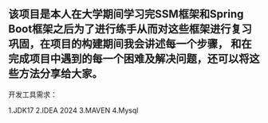 该项目是本人在大学期间学习完SSM框架和Spring Boot框架之后为了进行练手从而对这些框架进行复习巩固，在项目的构建期间我会讲述每一个步骤，
和在完成项目中遇到的每一个困难及解决问题，还可以将这些方法分享给大家。
---

开发工具需求：

1.JDK17
2.IDEA 2024
3.MAVEN
4.Mysql 

